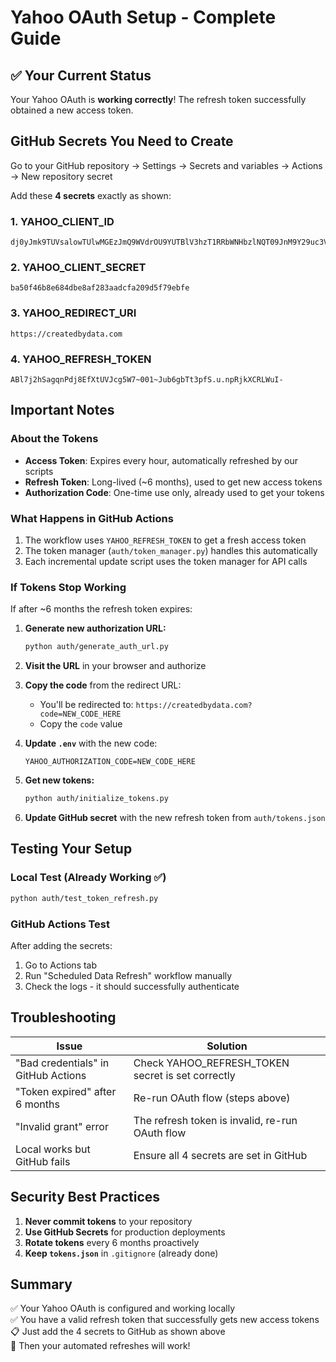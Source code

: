 # Yahoo OAuth Setup - Complete Guide

## ✅ Your Current Status

Your Yahoo OAuth is **working correctly**! The refresh token successfully obtained a new access token.

## GitHub Secrets You Need to Create

Go to your GitHub repository → Settings → Secrets and variables → Actions → New repository secret

Add these **4 secrets** exactly as shown:

### 1. YAHOO_CLIENT_ID
```
dj0yJmk9TUVsalowTUlwMGEzJmQ9WVdrOU9YUTBlV3hzT1RRbWNHbzlNQT09JnM9Y29uc3VtZXJzZWNyZXQmc3Y9MCZ4PWY4
```

### 2. YAHOO_CLIENT_SECRET
```
ba50f46b8e684dbe8af283aadcfa209d5f79ebfe
```

### 3. YAHOO_REDIRECT_URI
```
https://createdbydata.com
```

### 4. YAHOO_REFRESH_TOKEN
```
ABl7j2hSagqnPdj8EfXtUVJcg5W7~001~Jub6gbTt3pfS.u.npRjkXCRLWuI-
```

## Important Notes

### About the Tokens

- **Access Token**: Expires every hour, automatically refreshed by our scripts
- **Refresh Token**: Long-lived (~6 months), used to get new access tokens
- **Authorization Code**: One-time use only, already used to get your tokens

### What Happens in GitHub Actions

1. The workflow uses `YAHOO_REFRESH_TOKEN` to get a fresh access token
2. The token manager (`auth/token_manager.py`) handles this automatically
3. Each incremental update script uses the token manager for API calls

### If Tokens Stop Working

If after ~6 months the refresh token expires:

1. **Generate new authorization URL:**
   ```bash
   python auth/generate_auth_url.py
   ```

2. **Visit the URL** in your browser and authorize

3. **Copy the code** from the redirect URL:
   - You'll be redirected to: `https://createdbydata.com?code=NEW_CODE_HERE`
   - Copy the `code` value

4. **Update `.env`** with the new code:
   ```
   YAHOO_AUTHORIZATION_CODE=NEW_CODE_HERE
   ```

5. **Get new tokens:**
   ```bash
   python auth/initialize_tokens.py
   ```

6. **Update GitHub secret** with the new refresh token from `auth/tokens.json`

## Testing Your Setup

### Local Test (Already Working ✅)
```bash
python auth/test_token_refresh.py
```

### GitHub Actions Test
After adding the secrets:
1. Go to Actions tab
2. Run "Scheduled Data Refresh" workflow manually
3. Check the logs - it should successfully authenticate

## Troubleshooting

| Issue | Solution |
|-------|----------|
| "Bad credentials" in GitHub Actions | Check YAHOO_REFRESH_TOKEN secret is set correctly |
| "Token expired" after 6 months | Re-run OAuth flow (steps above) |
| "Invalid grant" error | The refresh token is invalid, re-run OAuth flow |
| Local works but GitHub fails | Ensure all 4 secrets are set in GitHub |

## Security Best Practices

1. **Never commit tokens** to your repository
2. **Use GitHub Secrets** for production deployments
3. **Rotate tokens** every 6 months proactively
4. **Keep `tokens.json`** in `.gitignore` (already done)

## Summary

✅ Your Yahoo OAuth is configured and working locally  
✅ You have a valid refresh token that successfully gets new access tokens  
📋 Just add the 4 secrets to GitHub as shown above  
🚀 Then your automated refreshes will work!